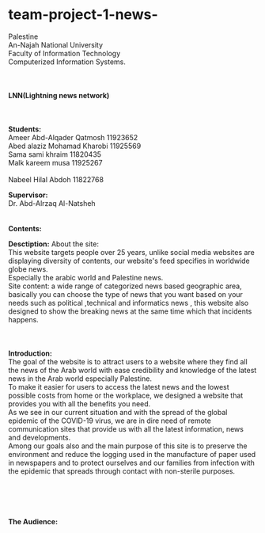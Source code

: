 # team-project-1-news-
Palestine<br>
An-Najah National University<br>
Faculty of Information Technology<br>
Computerized Information Systems.<br>
<br>
<br>
<br>
**LNN(Lightning news network)**<br>
<br>
<br>
<br>
   **Students:**<br>
   Ameer Abd-Alqader Qatmosh       11923652<br>
Abed alaziz Mohamad Kharobi    11925569<br>
Sama sami khraim                          11820435<br>
Malk kareem musa                       11925267      <br>         
Nabeel Hilal Abdoh 11822768<br>

**Supervisor:**<br>
Dr. Abd-Alrzaq Al-Natsheh
<br>
<br>
<br>
**Contents:**<br>






**Desctiption:**
About the site:<br>
This website targets people over 25 years, unlike social media websites are displaying diversity of contents, our website's feed specifies in worldwide globe news.<br>
Especially the arabic world and Palestine news.<br>
Site content: a wide range of categorized news based geographic area, basically you can choose the type of news that you want based on your needs such as political ,technical and informatics news , this website also designed to show the breaking news at the same time which that incidents happens.<br>
<br>
  <br>
  <br>
**Introduction:**<br>
The goal of the website is to attract users to a website where they find all the news of the Arab world with ease credibility and knowledge of the latest news in the Arab world especially Palestine.<br>
To make it easier for users to access the latest news and the lowest possible costs from home or the workplace, we designed a website that provides you with all the benefits you need.<br>
As we see in our current situation and with the spread of the global epidemic of the COVID-19 virus, we are in dire need of remote communication sites that provide us with all the latest information, news and developments.<br>
Among our goals also and the main purpose of this site is to preserve the environment and reduce the logging used in the manufacture of paper used in newspapers and to protect ourselves and our families from infection with the epidemic that spreads through contact with non-sterile purposes.<br>
<br>
<br>
<br>
<br>
<br>
**The Audience:**<br>


